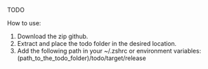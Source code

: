 TODO

How to use: 
1. Download the zip github.
2. Extract and place the todo folder in the desired location.
3. Add the following path in your ~/.zshrc or environment variables:
    (path_to_the_todo_folder)/todo/target/release